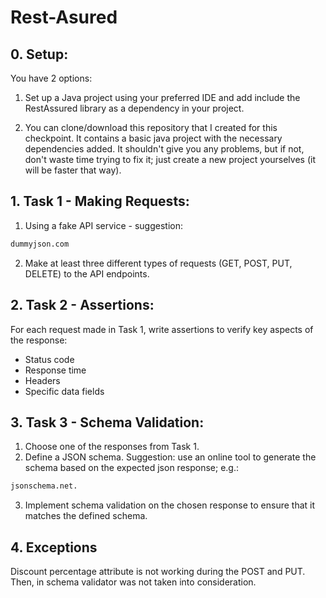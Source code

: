 ﻿# Rest-Asured

## 0. Setup:
You have 2 options: <br />

1. Set up a Java project using your preferred IDE and add include the RestAssured library
as a dependency in your project. <br />

2. You can clone/download this repository that I created for this checkpoint. It contains a
basic java project with the necessary dependencies added. It shouldn't give you any
problems, but if not, don't waste time trying to fix it; just create a new project yourselves (it
will be faster that way). <br />

## 1. Task 1 - Making Requests:
1. Using a fake API service - suggestion:
```bash
dummyjson.com
```
2. Make at least three different types of requests (GET, POST, PUT, DELETE) to the API
endpoints. <br />

## 2. Task 2 - Assertions:
For each request made in Task 1, write assertions to verify key aspects of the response: <br />

* Status code
* Response time
* Headers
* Specific data fields

## 3. Task 3 - Schema Validation:
1. Choose one of the responses from Task 1.
2. Define a JSON schema. Suggestion: use an online tool to generate the schema based on
the expected json response; e.g.:

```bash
jsonschema.net.
```
3. Implement schema validation on the chosen response to ensure that it matches the
defined schema.

## 4. Exceptions
Discount percentage attribute is not working during the POST and PUT. Then, in schema validator was not taken into consideration.


